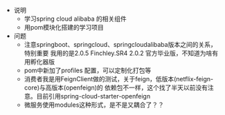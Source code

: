 * 说明
    * 学习spring cloud alibaba 的相关组件
    * 用pom模块化搭建的学习项目
* 问题
    * 注意springboot、springcloud、springcloudalibaba版本之间的关系，特别重要
   我用的是2.0.5  Finchley.SR4  2.0.2 官方毕业版，不知道为啥有用孵化器版
    * pom中新加了profiles 配置，可以定制化打包等
    * 消费者我是用FeignClient做的测试，关于feign，低版本(netflix-feign-core)与高版本(openfeign)的
    依赖包不一样，这个找了半天以前没有注意。目前引用spring-cloud-starter-openfeign
    * 微服务使用modules这种形式，是不是又耦合了？？